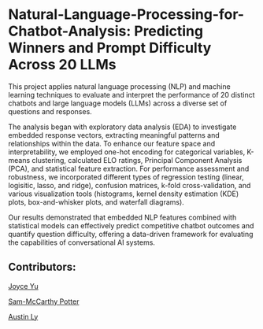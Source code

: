 # Natural-Language-Processing-for-Chatbot-Analysis: Predicting Winners and Prompt Difficulty Across 20 LLMs

This project applies natural language processing (NLP) and machine learning techniques to evaluate and interpret the performance of 20 distinct chatbots and large language models (LLMs) across a diverse set of questions and responses.

The analysis began with exploratory data analysis (EDA) to investigate embedded response vectors, extracting meaningful patterns and relationships within the data. To enhance our feature space and interpretability, we employed one-hot encoding for categorical variables, K-means clustering, calculated ELO ratings, Principal Component Analysis (PCA), and statistical feature extraction. For performance assessment and robustness, we incorporated different types of regression testing (linear, logisitic, lasso, and ridge), confusion matrices, k-fold cross-validation, and various visualization tools (histograms, kernel density estimation (KDE) plots, box-and-whisker plots, and waterfall diagrams).

Our results demonstrated that embedded NLP features combined with statistical models can effectively predict competitive chatbot outcomes and quantify question difficulty, offering a data-driven framework for evaluating the capabilities of conversational AI systems.

## Contributors:
[Joyce Yu](https://github.com/joyceyu579)

[Sam-McCarthy Potter](https://github.com/Sammccarthypotter)

[Austin Ly](https://github.com/aly0612)

